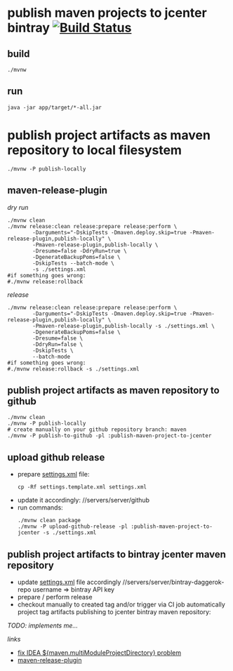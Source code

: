 # publish maven projects to jcenter bintray [![Build Status](https://travis-ci.org/daggerok/publish-maven-project-to-jcenter.svg?branch=master)](https://travis-ci.org/daggerok/publish-maven-project-to-jcenter)

## build

```shell script
./mvnw
```

## run

```shell script
java -jar app/target/*-all.jar
```

# publish project artifacts as maven repository to local filesystem

```shell script
./mvnw -P publish-locally
```

## maven-release-plugin

_dry run_

```shell script
./mvnw clean
./mvnw release:clean release:prepare release:perform \
        -Darguments="-DskipTests -Dmaven.deploy.skip=true -Pmaven-release-plugin,publish-locally" \
        -Pmaven-release-plugin,publish-locally \
        -Dresume=false -DdryRun=true \
        -DgenerateBackupPoms=false \
        -DskipTests --batch-mode \
        -s ./settings.xml
#if something goes wrong:
#./mvnw release:rollback
```

_release_

```shell script
./mvnw release:clean release:prepare release:perform \
        -Darguments="-DskipTests -Dmaven.deploy.skip=true -Pmaven-release-plugin,publish-locally" \
        -Pmaven-release-plugin,publish-locally -s ./settings.xml \
        -DgenerateBackupPoms=false \
        -Dresume=false \
        -DdryRun=false \
        -DskipTests \
        --batch-mode
#if something goes wrong:
#./mvnw release:rollback -s ./settings.xml
```

<!--

```shell script
./mvnw clean
./mvnw --batch-mode -Dresume=false -DdryRun=true release:clean release:prepare -DgenerateReleasePoms=false
# if everything is great:
./mvnw --batch-mode -Dresume=false -DdryRun=true release:clean
./mvnw --batch-mode -Dresume=false release:prepare release:perform -s ./settings.xml
# if errors occurs:
#./mvnw release:rollback
```

-->

## publish project artifacts as maven repository to github

```shell script
./mvnw clean
./mvnw -P publish-locally
# create manually on your github repository branch: maven
./mvnw -P publish-to-github -pl :publish-maven-project-to-jcenter
```

## upload github release

* prepare [settings.xml](settings.xml) file:
  ```shell script
  cp -Rf settings.template.xml settings.xml
  ```
* update it accordingly: //servers/server/github
* run commands:
  ```shell script
  ./mvnw clean package
  ./mvnw -P upload-github-release -pl :publish-maven-project-to-jcenter -s ./settings.xml
  ```

## publish project artifacts to bintray jcenter maven repository

* update [settings.xml](./settings.xml) file accordingly //servers/server/bintray-daggerok-repo
  username => bintray API key
* prepare / perform release
* checkout manually to created tag and/or trigger via CI job automatically project tag artifacts publishing to jcenter bintray maven repository:

_TODO: implements me..._

_links_

* [fix IDEA ${maven.multiModuleProjectDirectory} problem](https://stackoverflow.com/questions/29983683/dmaven-multimoduleprojectdirectory-not-set-issue-with-maven-and-intellij)
* [maven-release-plugin](https://maven.apache.org/maven-release/maven-release-plugin/examples/update-versions.html)
